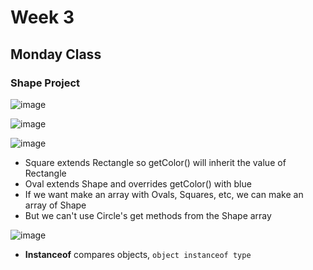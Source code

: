 # Week 3

## Monday Class

### Shape Project

![image](https://github.com/jacqhorizon/reading-notes/assets/97759961/9512e632-83aa-4ea3-b8ba-773aa8be73e7)

![image](https://github.com/jacqhorizon/reading-notes/assets/97759961/0290d838-3709-4530-a8a6-b580564899ea)

![image](https://github.com/jacqhorizon/reading-notes/assets/97759961/5a492b73-e13c-4102-af83-2cf031360a8b)

* Square extends Rectangle so getColor() will inherit the value of Rectangle
* Oval extends Shape and overrides getColor() with blue
* If we want make an array with Ovals, Squares, etc, we can make an array of Shape
* But we can't use Circle's get methods from the Shape array

![image](https://github.com/jacqhorizon/reading-notes/assets/97759961/61a38fa8-ee8e-456b-8f99-5f2371c7b90d)

* **Instanceof** compares objects, `object instanceof type`
